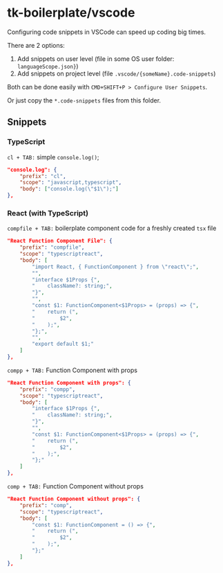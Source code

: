 # tk-boilerplate/vscode

Configuring code snippets in VSCode can speed up coding big times.

There are 2 options:

1. Add snippets on user level (file in some OS user folder: `languageScope.json}`)
2. Add snippets on project level (file `.vscode/{someName}.code-snippets`)

Both can be done easily with `CMD+SHIFT+P > Configure User Snippets`.

Or just copy the `*.code-snippets` files from this folder.

## Snippets

### TypeScript

`cl + TAB:` simple `console.log()`;

```json
"console.log": {
    "prefix": "cl",
    "scope": "javascript,typescript",
    "body": ["console.log(\"$1\");"]
},
```

### React (with TypeScript)

`compfile + TAB:` boilerplate component code for a freshly created `tsx` file

```json
"React Function Component File": {
    "prefix": "compfile",
    "scope": "typescriptreact",
    "body": [
        "import React, { FunctionComponent } from \"react\";",
        "",
        "interface $1Props {",
        "    className?: string;",
        "}",
        "",
        "const $1: FunctionComponent<$1Props> = (props) => {",
        "    return (",
        "        $2",
        "    );",
        "};",
        "",
        "export default $1;"
    ]
},
```

`compp + TAB:` Function Component with props

```json
"React Function Component with props": {
    "prefix": "compp",
    "scope": "typescriptreact",
    "body": [
        "interface $1Props {",
        "    className?: string;",
        "}",
        "",
        "const $1: FunctionComponent<$1Props> = (props) => {",
        "    return (",
        "        $2",
        "    );",
        "};"
    ]
},
```

`comp + TAB:` Function Component without props

```json
"React Function Component without props": {
    "prefix": "comp",
    "scope": "typescriptreact",
    "body": [
        "const $1: FunctionComponent = () => {",
        "    return (",
        "        $2",
        "    );",
        "};"
    ]
},
```
